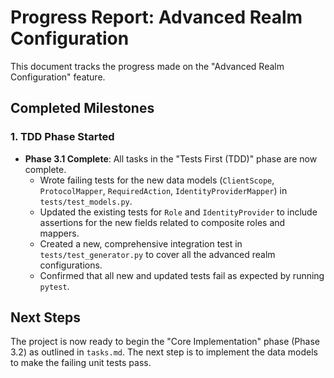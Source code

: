 # Progress Report: Advanced Realm Configuration

This document tracks the progress made on the "Advanced Realm Configuration" feature.

## Completed Milestones

### 1. TDD Phase Started
- **Phase 3.1 Complete**: All tasks in the "Tests First (TDD)" phase are now complete.
    - Wrote failing tests for the new data models (`ClientScope`, `ProtocolMapper`, `RequiredAction`, `IdentityProviderMapper`) in `tests/test_models.py`.
    - Updated the existing tests for `Role` and `IdentityProvider` to include assertions for the new fields related to composite roles and mappers.
    - Created a new, comprehensive integration test in `tests/test_generator.py` to cover all the advanced realm configurations.
    - Confirmed that all new and updated tests fail as expected by running `pytest`.

## Next Steps
The project is now ready to begin the "Core Implementation" phase (Phase 3.2) as outlined in `tasks.md`. The next step is to implement the data models to make the failing unit tests pass.
